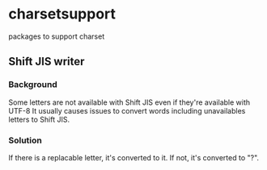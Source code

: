 # charsetsupport
packages to support charset

## Shift JIS writer
### Background
Some letters are not available with Shift JIS even if they're available with UTF-8
It usually causes issues to convert words including unavailables letters to Shift JIS.

### Solution
If there is a replacable letter, it's converted to it.
If not, it's converted to "?".
